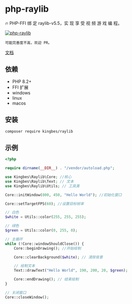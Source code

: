 # php-raylib

🔥 PHP-FFI 绑 定 raylib-v5.5，实 现 享 受 视 频 游 戏 编 程。

[![php-raylib](https://apiv1.oschina.net/MjAyMi8xLzE2/gtags/v1/action/shard?type=1&id=75836)](https://www.oschina.net/p/php-raylib)

`可能完善度不高，欢迎 PR。`

[文档](http://raylib.kllxs.top/)

## 依赖

- PHP 8.2+
- FFI 扩展
- windows
- linux
- macos

## 安装

```bash
composer require kingbes/raylib
```

## 示例

```php
<?php

require dirname(__DIR__) . "/vendor/autoload.php";

use Kingbes\Raylib\Core; //核心
use Kingbes\Raylib\Text; // 文本
use Kingbes\Raylib\Utils; // 工具类

Core::initWindow(800, 450, "Hello World"); //初始化窗口

Core::setTargetFPS(60); //设置目标帧率

// 白色
$white = Utils::color(255, 255, 255);

// 绿色
$green = Utils::color(0, 255, 0);

// 主循环
while (!Core::windowShouldClose()) {
    Core::beginDrawing(); //开始绘制

    Core::clearBackground($white); // 清除背景

    // 绘制文本
    Text::drawText("Hello World", 190, 200, 20, $green);

    Core::endDrawing(); // 结束绘制
}

// 关闭窗口
Core::closeWindow();

```
